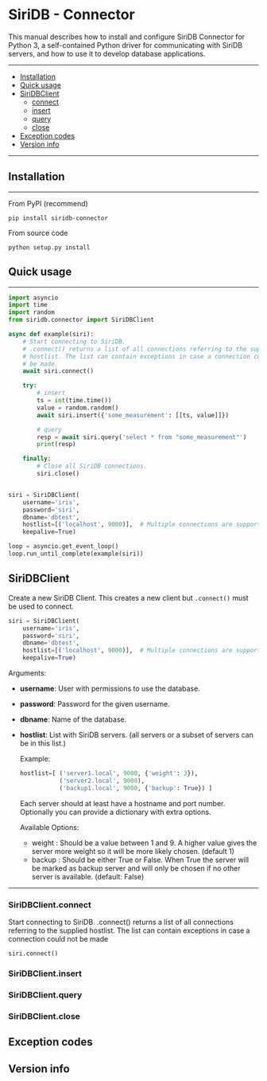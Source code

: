 SiriDB - Connector
==================

This manual describes how to install and configure SiriDB Connector for Python 3, a self-contained Python driver for communicating with SiriDB servers, and how to use it to develop database applications.


---------------------------------------
  * [Installation](#installation)
  * [Quick usage](#quick-usage)
  * [SiriDBClient](#siridbclient)
    * [connect](#siridbclientconnect)
    * [insert](#siridbclientinsert)
    * [query](#siridbclientquery)
    * [close](#siridbclientclose)
  * [Exception codes](#exception-codes)
  * [Version info](#version-info)

---------------------------------------

## Installation
------------

From PyPI (recommend)

```
pip install siridb-connector
```

From source code

```
python setup.py install
```


## Quick usage
-------

```python
import asyncio
import time
import random
from siridb.connector import SiriDBClient

async def example(siri):
    # Start connecting to SiriDB.
    # .connect() returns a list of all connections referring to the supplied
    # hostlist. The list can contain exceptions in case a connection could not
    # be made.
    await siri.connect()

    try:
        # insert
        ts = int(time.time())
        value = random.random()
        await siri.insert({'some_measurement': [[ts, value]]})

        # query
        resp = await siri.query('select * from "some_measurement"')
        print(resp)

    finally:
        # Close all SiriDB connections.
        siri.close()


siri = SiriDBClient(
    username='iris',
    password='siri',
    dbname='dbtest',
    hostlist=[('localhost', 9000)],  # Multiple connections are supported
    keepalive=True)

loop = asyncio.get_event_loop()
loop.run_until_complete(example(siri))
```


## SiriDBClient
Create a new SiriDB Client. This creates a new client but `.connect()` must be used to connect.

```python
siri = SiriDBClient(
    username='iris',
    password='siri',
    dbname='dbtest',
    hostlist=[('localhost', 9000)],  # Multiple connections are supported
    keepalive=True)
```

Arguments:
* __username__: User with permissions to use the database.
* __password__: Password for the given username.
* __dbname__: Name of the database.
* __hostlist__: List with SiriDB servers. (all servers or a subset of
  servers can be in this list.)

    Example:
    ```python
    hostlist=[ ('server1.local', 9000, {'weight': 3}),
               ('server2.local', 9000),
               ('backup1.local', 9000, {'backup': True}) ]
    ```
    Each server should at least have a hostname and port
    number. Optionally you can provide a dictionary with
    extra options.

    Available Options:
    - weight : Should be a value between 1 and 9. A higher
                value gives the server more weight so it will
                be more likely chosen. (default 1)
    - backup : Should be either True or False. When True the
                server will be marked as backup server and
                will only be chosen if no other server is
                available. (default: False)

******************************************************************************

### SiriDBClient.connect

Start connecting to SiriDB. .connect() returns a list of all connections referring to the supplied hostlist. The list can contain exceptions in case a connection could not be made
```
siri.connect()
```

### SiriDBClient.insert

### SiriDBClient.query

### SiriDBClient.close


## Exception codes

## Version info
